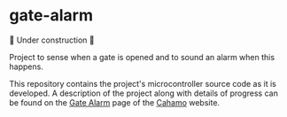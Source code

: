 # gate-alarm

🚧 Under construction 🚧

Project to sense when a gate is opened and to sound an alarm when this happens.

This repository contains the project's microcontroller source code as it is developed. A description of the project along with details of progress can be found on the [Gate Alarm](https://cahamo.delphidabbler.com/projects/gate-sensor/) page of the [Cahamo](https://cahamo.delphidabbler.com) website.
